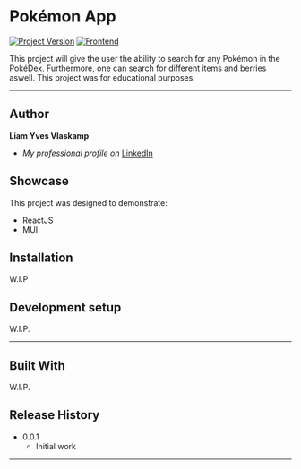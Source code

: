 # Pokémon App

[![Project Version][version-image]][version-url]
[![Frontend][frontend-image]][frontend-url]

This project will give the user the ability to search for any Pokémon in the PokéDex. Furthermore, one can search for different items and berries aswell. This project was for educational purposes.

---

## Author

**Liam Yves Vlaskamp**

- _My professional profile on_ [LinkedIn][linkedin-url]

## Showcase

This project was designed to demonstrate:

- ReactJS
- MUI

## Installation

W.I.P

## Development setup

W.I.P.

---

## Built With

W.I.P.

## Release History

- 0.0.1
  - Initial work

---

<!-- Markdown link & img dfn's -->

[header-url]: github-template.png
[header-link]: https://github.com/liamys
[linkedin-url]: https://www.linkedin.com/in/liam-vlaskamp/
[version-image]: https://img.shields.io/badge/Version-1.0.0-brightgreen?style=for-the-badge&logo=appveyor
[version-url]: https://img.shields.io/badge/version-1.0.0-green
[frontend-image]: https://img.shields.io/badge/Frontend-Ionic-blue?style=for-the-badge
[frontend-url]: https://img.shields.io/badge/Frontend-Ionic-blue?style=for-the-badge
